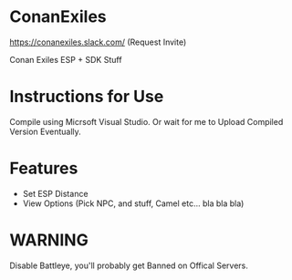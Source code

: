 # ConanExiles
https://conanexiles.slack.com/ (Request Invite)

Conan Exiles ESP + SDK Stuff



# Instructions for Use
Compile using Micrsoft Visual Studio.
Or wait for me to Upload Compiled Version Eventually.



# Features
- Set ESP Distance
- View Options (Pick NPC, and stuff, Camel etc... bla bla bla)


# WARNING
Disable Battleye, you'll probably get Banned on Offical Servers.
